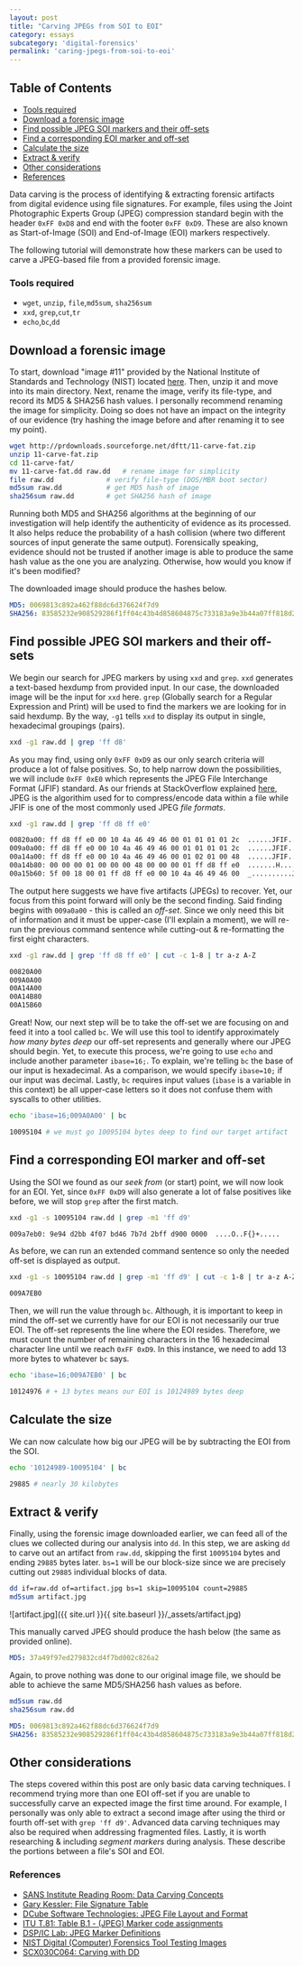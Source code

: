 ```yaml
---
layout: post
title: "Carving JPEGs from SOI to EOI"
category: essays
subcategory: 'digital-forensics'
permalink: 'caring-jpegs-from-soi-to-eoi'
---
```


## Table of Contents
* [Tools required](#tools-required)
* [Download a forensic image](#donwload-a-forensic-image)
* [Find possible JPEG SOI markers and their off-sets](#find-possible-jpeg-soi-markers-and-their-offsets)
* [Find a corresponding EOI marker and off-set](#find-a-corrresponding-eoi-marker-and-offset)
* [Calculate the size](#calculate-the-size)
* [Extract & verify](#extract-verify)
* [Other considerations](#other-considerations)
* [References](#references)

Data carving is the process of identifying & extracting forensic artifacts from digital evidence using file signatures. For example, files using the Joint Photographic Experts Group (JPEG) compression standard begin with the header `0xFF 0xD8` and end with the footer `0xFF 0xD9`. These are also known as Start-of-Image (SOI) and End-of-Image (EOI) markers respectively.

The following tutorial will demonstrate how these markers can be used to carve a JPEG-based file from a provided forensic image.

### Tools required
* `wget`, `unzip`, `file`,`md5sum`, `sha256sum`
* `xxd`, `grep`,`cut`,`tr`
* `echo`,`bc`,`dd`

## Download a forensic image
To start, download "image #11" provided by the National Institute of Standards and Technology (NIST) located [here](http://dftt.sourceforge.net/test11/index.html). Then, unzip it and move into its main directory. Next, rename the image, verify its file-type, and record its MD5 & SHA256 hash values. I personally recommend renaming the image for simplicity. Doing so does not have an impact on the integrity of our evidence (try hashing the image before and after renaming it to see my point).  
```bash
wget http://prdownloads.sourceforge.net/dftt/11-carve-fat.zip
unzip 11-carve-fat.zip
cd 11-carve-fat/
mv 11-carve-fat.dd raw.dd	# rename image for simplicity
file raw.dd 			# verify file-type (DOS/MBR boot sector)
md5sum raw.dd			# get MD5 hash of image
sha256sum raw.dd		# get SHA256 hash of image
```
Running both MD5 and SHA256 algorithms at the beginning of our investigation will help identify the authenticity of evidence as its processed. It also helps reduce the probability of a hash collision (where two different sources of input generate the same output). Forensically speaking, evidence should not be trusted if another image is able to produce the same hash value as the one you are analyzing. Otherwise, how would you know if it's been modified?

The downloaded image should produce the hashes below.  
```yaml
MD5: 0069813c892a462f88dc6d376624f7d9
SHA256: 83585232e908529286f1ff04c43b4d858604875c733183a9e3b44a07ff818d26
```

## Find possible JPEG SOI markers and their off-sets
We begin our search for JPEG markers by using `xxd` and `grep`. `xxd` generates a text-based hexdump from provided input. In our case, the downloaded image will be the input for `xxd` here. `grep` (Globally search for a Regular Expression and Print) will be used to find the markers we are looking for in said hexdump. By the way, `-g1` tells `xxd` to display its output in single, hexadecimal groupings (pairs).
```bash
xxd -g1 raw.dd | grep 'ff d8'
```
As you may find, using only `0xFF 0xD9` as our only search criteria will produce a lot of false positives. So, to help narrow down the possibilities, we will include `0xFF 0xE0` which represents the JPEG File Interchange Format (JFIF) standard. As our friends at StackOverflow explained [here](https://stackoverflow.com/questions/1427623/are-all-jpeg-files-jfif), JPEG is the algorithim used for to compress/encode data within a file while JFIF is one of the most commonly used JPEG *file formats*.
```bash
xxd -g1 raw.dd | grep 'ff d8 ff e0'
```
```bash
00820a00: ff d8 ff e0 00 10 4a 46 49 46 00 01 01 01 01 2c  ......JFIF.....,
009a0a00: ff d8 ff e0 00 10 4a 46 49 46 00 01 01 01 01 2c  ......JFIF.....,
00a14a00: ff d8 ff e0 00 10 4a 46 49 46 00 01 02 01 00 48  ......JFIF.....H
00a14b80: 00 00 00 01 00 00 00 48 00 00 00 01 ff d8 ff e0  .......H........
00a15b60: 5f 00 18 00 01 ff d8 ff e0 00 10 4a 46 49 46 00  _..........JFIF.
```
The output here suggests we have five artifacts (JPEGs) to recover. Yet, our focus from this point forward will only be the second finding. Said finding begins with `009a0a00` - this is called an *off-set*. Since we only need this bit of information and it must be upper-case (I'll explain a moment), we will re-run the previous command sentence while cutting-out & re-formatting the first eight characters.
```bash
xxd -g1 raw.dd | grep 'ff d8 ff e0' | cut -c 1-8 | tr a-z A-Z
```
```bash
00820A00
009A0A00
00A14A00
00A14B80
00A15B60
```
Great! Now, our next step will be to take the off-set we are focusing on and feed it into a tool called `bc`. We will use this tool to identify approximately *how many bytes deep* our off-set represents and generally where our JPEG should begin. Yet, to execute this process, we're going to use `echo` and include another parameter `ibase=16;`. To explain, we're telling `bc` the base of our input is hexadecimal. As a comparison, we would specify `ibase=10;` if our input was decimal. Lastly, `bc` requires input values (`ibase` is a variable in this context) be all upper-case letters so it does not confuse them with syscalls to other utilities.
```bash
echo 'ibase=16;009A0A00' | bc
```
```bash
10095104 # we must go 10095104 bytes deep to find our target artifact
```

## Find a corresponding EOI marker and off-set
Using the SOI we found as our *seek from* (or start) point, we will now look for an EOI. Yet, since `0xFF 0xD9` will also generate a lot of false positives like before, we will stop `grep` after the first match.
```bash
xxd -g1 -s 10095104 raw.dd | grep -m1 'ff d9'
```
```bash
009a7eb0: 9e94 d2bb 4f07 bd46 7b7d 2bff d900 0000  ....O..F{}+.....
```
As before, we can run an extended command sentence so only the needed off-set is displayed as output.
```bash
xxd -g1 -s 10095104 raw.dd | grep -m1 'ff d9' | cut -c 1-8 | tr a-z A-Z
```
```bash
009A7EB0
```
Then, we will run the value through `bc`. Although, it is important to keep in mind the off-set we currently have for our EOI is not necessarily our true EOI. The off-set represents the line where the EOI resides. Therefore, we must count the number of remaining characters in the 16 hexadecimal character line until we reach `0xFF 0xD9`. In this instance, we need to add 13 more bytes to whatever `bc` says.
```bash
echo 'ibase=16;009A7EB0' | bc
```
```bash
10124976 # + 13 bytes means our EOI is 10124989 bytes deep
```

## Calculate the size
We can now calculate how big our JPEG will be by subtracting the EOI from the SOI.
```bash
echo '10124989-10095104' | bc
```
```bash
29885 # nearly 30 kilobytes
```

## Extract & verify
Finally, using the forensic image downloaded earlier, we can feed all of the clues we collected during our analysis into `dd`. In this step, we are asking `dd` to carve out an artifact from `raw.dd`, skipping the first `10095104` bytes and ending `29885` bytes later. `bs=1` will be our block-size since we are precisely cutting out `29885` individual blocks of data.
```bash
dd if=raw.dd of=artifact.jpg bs=1 skip=10095104 count=29885
md5sum artifact.jpg
```
![artifact.jpg]({{ site.url }}{{ site.baseurl }}/_assets/artifact.jpg)<br>

This manually carved JPEG should produce the hash below (the same as provided online).
```yaml
MD5: 37a49f97ed279832cd4f7bd002c826a2
```
Again, to prove nothing was done to our original image file, we should be able to achieve the same MD5/SHA256 hash values as before.
```bash
md5sum raw.dd
sha256sum raw.dd
```
```yaml
MD5: 0069813c892a462f88dc6d376624f7d9
SHA256: 83585232e908529286f1ff04c43b4d858604875c733183a9e3b44a07ff818d26
```

## Other considerations
The steps covered within this post are only basic data carving techniques. I recommend trying more than one EOI off-set if you are unable to successfully carve an expected image the first time around. For example, I personally was only able to extract a second image after using the third or fourth off-set with `grep 'ff d9'`. Advanced data carving techniques may also be required when addressing fragmented files. Lastly, it is worth researching & including *segment markers* during analysis. These describe the portions between a file's SOI and EOI.

### References
* [SANS Institute Reading Room: Data Carving Concepts](https://www.sans.org/reading-room/whitepapers/forensics/data-carving-concepts-32969)
* [Gary Kessler: File Signature Table](https://www.garykessler.net/library/file_sigs.html)
* [DCube Software Technologies: JPEG File Layout and Format](http://vip.sugovica.hu/Sardi/kepnezo/JPEG%20File%20Layout%20and%20Format.htm)
* [ITU T.81: Table B.1 - (JPEG) Marker code assignments](https://www.w3.org/Graphics/JPEG/itu-t81.pdf)
* [DSP/IC Lab: JPEG Marker Definitions](http://lad.dsc.ufcg.edu.br/multimidia/jpegmarker.pdf)
* [NIST Digital (Computer) Forensics Tool Testing Images](http://dftt.sourceforge.net/test11/index.html)
* [SCX030C064: Carving with DD](http://scx030c064.blogspot.com/2013/02/carving-with-dd.html?m=1)
